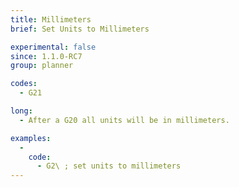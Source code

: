 ```yaml
---
title: Millimeters
brief: Set Units to Millimeters

experimental: false
since: 1.1.0-RC7
group: planner

codes:
  - G21

long:
  - After a G20 all units will be in millimeters.

examples:
  -
    code:
      - G2\ ; set units to millimeters
---
```

